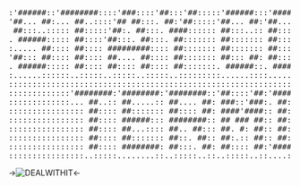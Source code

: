 <pre>
:'######::'########::::'###::::'##:::'##:::::'######:::'#######:::'#######::'##:::::::::::::
'##... ##:... ##..::::'## ##:::. ##:'##:::::'##... ##:'##.... ##:'##.... ##: ##:::::::::::::
 ##:::..::::: ##:::::'##:. ##:::. ####:::::: ##:::..:: ##:::: ##: ##:::: ##: ##:::::::::::::
. ######::::: ##::::'##:::. ##:::. ##::::::: ##::::::: ##:::: ##: ##:::: ##: ##:::::::'####:
:..... ##:::: ##:::: #########:::: ##::::::: ##::::::: ##:::: ##: ##:::: ##: ##::::::: ####:
'##::: ##:::: ##:::: ##.... ##:::: ##::::::: ##::: ##: ##:::: ##: ##:::: ##: ##:::::::. ##::
. ######::::: ##:::: ##:::: ##:::: ##:::::::. ######::. #######::. #######:: ########:'##:::
:......::::::..:::::..:::::..:::::..:::::::::......::::.......::::.......:::........::..::::
::::::::::::::::::::::::::::::::::::::::::::::::::::::::::::::::::::::::::::::::::::::::::::
:::::::::::::'########:'########:'########::'##::::'##:'####:'########:'####::::::::::::::::
:::::::::::::... ##..:: ##.....:: ##.... ##: ###::'###:. ##:: ##.....:: ####::::::::::::::::
:::::::::::::::: ##:::: ##::::::: ##:::: ##: ####'####:: ##:: ##::::::: ####::::::::::::::::
:::::::::::::::: ##:::: ######::: ########:: ## ### ##:: ##:: ######:::: ##:::::::::::::::::
:::::::::::::::: ##:::: ##...:::: ##.. ##::: ##. #: ##:: ##:: ##...:::::..::::::::::::::::::
:::::::::::::::: ##:::: ##::::::: ##::. ##:: ##:.:: ##:: ##:: ##:::::::'####::::::::::::::::
:::::::::::::::: ##:::: ########: ##:::. ##: ##:::: ##:'####: ########: ####::::::::::::::::
::::::::::::::::..:::::........::..:::::..::..:::::..::....::........::....:::::::::::::::::
</pre>

->![DEALWITHIT](http://i.imgur.com/YZAOIPY.gif)<-

